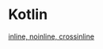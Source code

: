 # Kotlin

[inline, noinline, crossinline](https://www.notion.so/inline-noinline-crossinline-57bd921f74334834ab612b25722393cf?pvs=21)